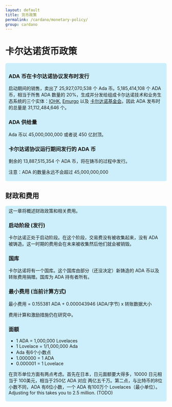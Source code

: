 ```yaml
---
layout: default
title: 货币政策
permalink: /cardano/monetary-policy/
group: cardano
---
```

<!-- Reviewed at 1bd2a2f5979233f4f50a7e66ab4e1819ac486400 -->

# 卡尔达诺货币政策

<div style="border-radius:5px;padding:5px 10px;background: #cdeffc;" markdown="1">

### ADA 币在卡尔达诺协议发布时发行

启动期间的销售，卖出了 25,927,070,538 个 Ada 币。5,185,414,108 个 ADA 币，相当于所售 ADA 数量的 20%，生成并分发给组成卡尔达诺技术和业务生态系统的三个实体：[IOHK](https://iohk.io), [Emurgo](http://emurgo.io/) 以及 [卡尔达诺基金会](https://cardanofoundation.org/)。因此 ADA 发布时的总量是 31,112,484,646 个。

### ADA 供给量

Ada 币以 45,000,000,000 或者说 450 亿封顶。


### 卡尔达诺协议运行期间发行的 ADA 币

剩余的 13,887,515,354 个 ADA 币，将在铸币的过程中发行。


注意：ADA 的数量永远不会超过 45,000,000,000
</div>


## 财政和费用
<div style="border-radius:5px;padding:5px 10px;background: #cdeffc;" markdown="1">
这一章将概述财政政策和相关费用。

### 启动阶段 (发行)

卡尔达诺正处于启动阶段。在这个阶段，交易费没有被收集起来，没有 ADA 被铸造。这一时期的费用会在未来被收集然后他们就会被销毁。


### 国库

卡尔达诺将有一个国库。这个国库由部分（还没决定）新铸造的 ADA 币以及转账费用捐赠。国库为 ADA 持有者所有。

### 最小费用 (当前计算方式)

最小费用 = 0.155381 ADA + 0.000043946 (ADA/字节) x 转账数据大小

费用计算和激励措施仍在研究中。


### 面额
- 1 ADA = 1,000,000 Lovelaces
- 1 Lovelace = 1/1,000,000 Ada
- Ada 有6个小数点
- 1.000000 = 1 ADA
- 0.000001 = 1 Lovelace

在货币单位方面有两点考虑。首先在日本，日元面额要大得多，10000 日元相当于 100美元，相当于250亿 ADA 对应 两亿五千万。第二点，与比特币的8位小数不同，ADA 有6位小数，一个 ADA 有100万个 Lovelaces（最小单位）。Adjusting for this takes you to 2.5 million. (TODO)

</div>
